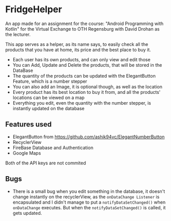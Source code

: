 # FridgeHelper
An app made for an assignment for the course: "Android Programming with Kotlin" for the Virtual Exchange to OTH Regensburg with David Drohan as the lecturer.

This app serves as a helper, as its name says, to easily check all the products that you have at home, its price and the best place to buy it. 

- Each user has its own products, and can only view and edit those
- You can Add, Update and Delete the products, that will be stored in the DataBase
- The quantity of the products can be updated with the ElegantButton Feature, which is a number stepper
- You can also add an Image, it is optional though, as well as the location
- Every product has its best location to buy it from, and all the products' locations can be viewed on a map
- Everything you edit, even the quantity with the number stepper, is instantly updated on the database

## Features used
- ElegantButton from https://github.com/ashik94vc/ElegantNumberButton
- RecyclerView
- FireBase Database and Authentication
- Google Maps

Both of the API keys are not commited

## Bugs
- There is a small bug when you edit something in the database, it doesn't change instantly on the recyclerView, as the `onDataChange Listener` is encapsulated and I didn't manage to put a `notifyDataSetChanged()` when `onDataChange` executes. But when the `notifyDataSetChanged()` is called, it gets updated. 
